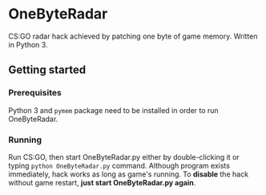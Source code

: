 # OneByteRadar
CS:GO radar hack achieved by patching one byte of game memory. Written in Python 3.


## Getting started

### Prerequisites
Python 3 and `pymem` package need to be installed in order to run OneByteRadar.

### Running
Run CS:GO, then start OneByteRadar.py either by double-clicking it or typing `python OneByteRadar.py` command.
Although program exists immediately, hack works as long as game's running.
To **disable** the hack without game restart, **just start OneByteRadar.py again**.